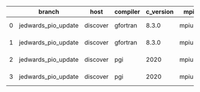|    | branch              | host     | compiler   | c_version   | mpi    | m_version   | o_g   | os    | build   | u_pass   | u_fail   | s_pass   | s_fail   | e_pass   | e_fail   |   nuopc_pass |   nuopc_fail | hash                                    | git_hash                                 | modified            |
|----|---------------------|----------|------------|-------------|--------|-------------|-------|-------|---------|----------|----------|----------|----------|----------|----------|--------------|--------------|-----------------------------------------|------------------------------------------|---------------------|
|  0 | jedwards_pio_update | discover | gfortran   | 8.3.0       | mpiuni | none        | O     | Linux | Fail    | fail     | fail     | fail     | fail     | fail     | fail     |            0 |           50 | ESMF_8_3_0_beta_snapshot_06-83-g4a71250 | 236366700844ce77608d1130ad9c7661b732c05f | 02/24/2022_18:17:35 |
|  1 | jedwards_pio_update | discover | gfortran   | 8.3.0       | mpiuni | none        | g     | Linux | Fail    | fail     | fail     | fail     | fail     | fail     | fail     |            0 |           50 | ESMF_8_3_0_beta_snapshot_06-83-g4a71250 | 236366700844ce77608d1130ad9c7661b732c05f | 02/24/2022_18:17:35 |
|  2 | jedwards_pio_update | discover | pgi        | 2020        | mpiuni | none        | O     | Linux | Fail    | fail     | fail     | fail     | fail     | fail     | fail     |            0 |           50 | ESMF_8_3_0_beta_snapshot_06-83-g4a71250 | 236366700844ce77608d1130ad9c7661b732c05f | 02/24/2022_18:17:35 |
|  3 | jedwards_pio_update | discover | pgi        | 2020        | mpiuni | none        | g     | Linux | Fail    | fail     | fail     | fail     | fail     | fail     | fail     |            0 |           50 | ESMF_8_3_0_beta_snapshot_06-83-g4a71250 | 236366700844ce77608d1130ad9c7661b732c05f | 02/24/2022_18:17:35 |